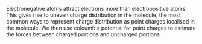Electronegative atoms attract electrons more than electropositive atoms. This gives rise to uneven charge distribution in the molecule, the most common ways to represent charge distribution as point charges localised in the molecule. We then use coloumb's potential for point charges to estimate the forces between charged portions and uncharged portions. 